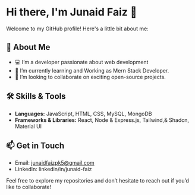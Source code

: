 # Hi there, I'm Junaid Faiz 👋

Welcome to my GitHub profile! Here's a little bit about me:

## 🚀 About Me
- 💻 I’m a developer passionate about web development
- 🌱 I’m currently learning and Working as Mern Stack Developer.
- 👯 I’m looking to collaborate on exciting open-source projects.

## 🛠️ Skills & Tools
- **Languages:**  JavaScript, HTML, CSS, MySQL, MongoDB
- **Frameworks & Libraries:**  React, Node & Express.js, Tailwind,& Shadcn, Material UI


## 📫 Get in Touch
- Email: junaidfaizpk5@gmail.com
- LinkedIn: linkedin/in/junaid-faiz


Feel free to explore my repositories and don’t hesitate to reach out if you’d like to collaborate!
